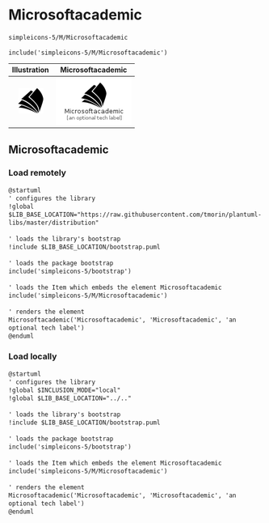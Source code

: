 # Microsoftacademic


```text
simpleicons-5/M/Microsoftacademic
```

```text
include('simpleicons-5/M/Microsoftacademic')
```



| Illustration | Microsoftacademic |
| :---: | :---: |
| ![illustration for Illustration](../../simpleicons-5/M/Microsoftacademic.png) | ![illustration for Microsoftacademic](../../simpleicons-5/M/Microsoftacademic.Local.png) |




## Microsoftacademic

### Load remotely
```plantuml
@startuml
' configures the library
!global $LIB_BASE_LOCATION="https://raw.githubusercontent.com/tmorin/plantuml-libs/master/distribution"

' loads the library's bootstrap
!include $LIB_BASE_LOCATION/bootstrap.puml

' loads the package bootstrap
include('simpleicons-5/bootstrap')

' loads the Item which embeds the element Microsoftacademic
include('simpleicons-5/M/Microsoftacademic')

' renders the element
Microsoftacademic('Microsoftacademic', 'Microsoftacademic', 'an optional tech label')
@enduml
```

### Load locally
```plantuml
@startuml
' configures the library
!global $INCLUSION_MODE="local"
!global $LIB_BASE_LOCATION="../.."

' loads the library's bootstrap
!include $LIB_BASE_LOCATION/bootstrap.puml

' loads the package bootstrap
include('simpleicons-5/bootstrap')

' loads the Item which embeds the element Microsoftacademic
include('simpleicons-5/M/Microsoftacademic')

' renders the element
Microsoftacademic('Microsoftacademic', 'Microsoftacademic', 'an optional tech label')
@enduml
```

